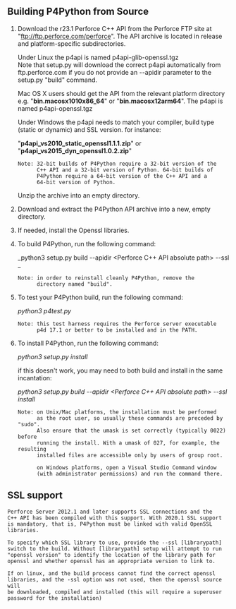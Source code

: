 ## Building P4Python from Source

  1. Download the r23.1 Perforce C++ API from the Perforce FTP site at
     "ftp://ftp.perforce.com/perforce". The API archive is located
     in release and platform-specific subdirectories.

     Under Linux the p4api is named p4api-glib<GLIBVER>-openssl<SSLVER>.tgz\
     			 Note that setup.py will download the correct p4api automatically from
           ftp.perforce.com if you do not provide an --apidir parameter to the 
           setup.py "build" command.

     Mac OS X users should get the API from the relevant platform directory e.g.
     "**bin.macosx1010x86_64**" or "**bin.macosx12arm64**". The p4api is named
     p4api-openssl<SSLVER>.tgz

     Under Windows the p4api needs to match your compiler, build type (static 
     or dynamic) and SSL version.  for instance:

	   "**p4api_vs2010_static_openssl1.1.1.zip**" or\
	   "**p4api_vs2015_dyn_openssl1.0.2.zip**"

         Note: 32-bit builds of P4Python require a 32-bit version of the
               C++ API and a 32-bit version of Python. 64-bit builds of
               P4Python require a 64-bit version of the C++ API and a
               64-bit version of Python.

     Unzip the archive into an empty directory.

  2. Download and extract the P4Python API archive into a new, empty directory.

  3. If needed, install the Openssl libraries.

  4. To build P4Python, run the following command:

     	_python3 setup.py build --apidir <Perforce C++ API absolute path> 
     	--ssl <OpenSSL library path> _

	  	 Note: in order to reinstall cleanly P4Python, remove the
               directory named "build".

  5. To test your P4Python build, run the following command:

     	_python3 p4test.py_

		 Note: this test harness requires the Perforce server executable
               p4d 17.1 or better to be installed and in the PATH.

  6. To install P4Python, run the following command:

      _python3 setup.py install_

     if this doesn't work, you may need to both build and install in the same 
     incantation:

     _python3 setup.py build --apidir <Perforce C++ API absolute path> --ssl <OpenSSL library path> install_

		 Note: on Unix/Mac platforms, the installation must be performed
		       as the root user, so usually these commands are preceded by "sudo".
		       Also ensure that the umask is set correctly (typically 0022) before 
		       running the install. With a umask of 027, for example, the resulting 
		       installed files are accessible only by users of group root.

		       on Windows platforms, open a Visual Studio Command window
	           (with administrator permissions) and run the command there.

  SSL support
  -----------

    Perforce Server 2012.1 and later supports SSL connections and the
    C++ API has been compiled with this support. With 2020.1 SSL support
    is mandatory, that is, P4Python must be linked with valid OpenSSL libraries.

    To specify which SSL library to use, provide the --ssl [librarypath]
    switch to the build. Without [librarypath] setup will attempt to run
    "openssl version" to identify the location of the library path for
    openssl and whether openssl has an appropriate version to link to.

    If on linux, and the build process cannot find the correct openssl 
    libraries, and the -ssl option was not used, then the openssl source will 
    be downloaded, compiled and installed (this will require a superuser 
    password for the installation)
